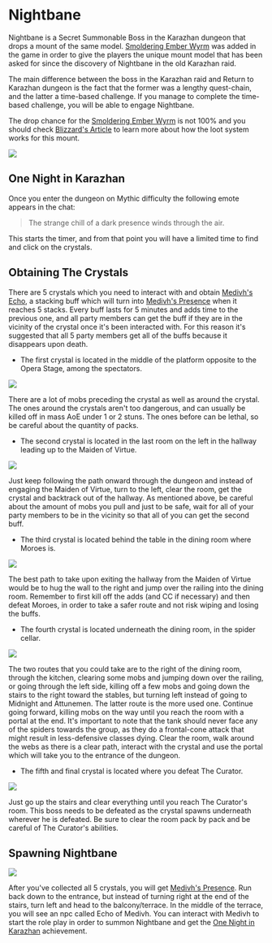 # Nightbane

Nightbane is a Secret Summonable Boss in the Karazhan dungeon that drops a mount of the same model. [Smoldering Ember Wyrm](https://www.wowdb.com/items/142552-smoldering-ember-wyrm) was added in the game in order to give the players the unique mount model that has been asked for since the discovery of Nightbane in the old Karazhan raid.

The main difference between the boss in the Karazhan raid and Return to Karazhan dungeon is the fact that the former was a lengthy quest-chain, and the latter a time-based challenge. If you manage to complete the time-based challenge, you will be able to engage Nightbane.

The drop chance for the [Smoldering Ember Wyrm](https://www.wowdb.com/items/142552-smoldering-ember-wyrm) is not 100% and you should check [Blizzard's Article](https://us.battle.net/support/en/article/65810) to learn more about how the loot system works for this mount.

[![](https://warcraft-secrets.com/wp-content/uploads/Smoldering-Ember-Wyrm.jpg)](https://warcraft-secrets.com/wp-content/uploads/Smoldering-Ember-Wyrm.jpg)

## One Night in Karazhan

Once you enter the dungeon on Mythic difficulty the following emote appears in the chat:

> The strange chill of a dark presence winds through the air.

This starts the timer, and from that point you will have a limited time to find and click on the crystals.

## Obtaining The Crystals

There are 5 crystals which you need to interact with and obtain [Medivh's Echo](https://www.wowdb.com/spells/229074-medivhs-echo), a stacking buff which will turn into [Medivh's Presence](https://www.wowdb.com/spells/229077-medivhs-presence) when it reaches 5 stacks. Every buff lasts for 5 minutes and adds time to the previous one, and all party members can get the buff if they are in the vicinity of the crystal once it's been interacted with. For this reason it's suggested that all 5 party members get all of the buffs because it disappears upon death.

-   The first crystal is located in the middle of the platform opposite to the Opera Stage, among the spectators.

[![](https://warcraft-secrets.com/wp-content/uploads/Crystal-1.jpg)](https://warcraft-secrets.com/wp-content/uploads/Crystal-1.jpg)

There are a lot of mobs preceding the crystal as well as around the crystal. The ones around the crystals aren't too dangerous, and can usually be killed off in mass AoE under 1 or 2 stuns. The ones before can be lethal, so be careful about the quantity of packs.

-   The second crystal is located in the last room on the left in the hallway leading up to the Maiden of Virtue.

[![](https://warcraft-secrets.com/wp-content/uploads/Crystal-2.jpg)](https://warcraft-secrets.com/wp-content/uploads/Crystal-2.jpg)

Just keep following the path onward through the dungeon and instead of engaging the Maiden of Virtue, turn to the left, clear the room, get the crystal and backtrack out of the hallway. As mentioned above, be careful about the amount of mobs you pull and just to be safe, wait for all of your party members to be in the vicinity so that all of you can get the second buff.

-   The third crystal is located behind the table in the dining room where Moroes is.

[![](https://warcraft-secrets.com/wp-content/uploads/Crystal-3.jpg)](https://warcraft-secrets.com/wp-content/uploads/Crystal-3.jpg)

The best path to take upon exiting the hallway from the Maiden of Virtue would be to hug the wall to the right and jump over the railing into the dining room. Remember to first kill off the adds (and CC if necessary) and then defeat Moroes, in order to take a safer route and not risk wiping and losing the buffs.

-   The fourth crystal is located underneath the dining room, in the spider cellar.

[![](https://warcraft-secrets.com/wp-content/uploads/Crystal-4.jpg)](https://warcraft-secrets.com/wp-content/uploads/Crystal-4.jpg)

The two routes that you could take are to the right of the dining room, through the kitchen, clearing some mobs and jumping down over the railing, or going through the left side, killing off a few mobs and going down the stairs to the right toward the stables, but turning left instead of going to Midnight and Attunemen. The latter route is the more used one. Continue going forward, killing mobs on the way until you reach the room with a portal at the end. It's important to note that the tank should never face any of the spiders towards the group, as they do a frontal-cone attack that might result in less-defensive classes dying. Clear the room, walk around the webs as there is a clear path, interact with the crystal and use the portal which will take you to the entrance of the dungeon.

-   The fifth and final crystal is located where you defeat The Curator.

[![](https://warcraft-secrets.com/wp-content/uploads/Crystal-5.jpg)](https://warcraft-secrets.com/wp-content/uploads/Crystal-5.jpg)

Just go up the stairs and clear everything until you reach The Curator's room. This boss needs to be defeated as the crystal spawns underneath wherever he is defeated. Be sure to clear the room pack by pack and be careful of The Curator's abilities.

## Spawning Nightbane

[![](https://warcraft-secrets.com/wp-content/uploads/Nightbane.jpg)](https://warcraft-secrets.com/wp-content/uploads/Nightbane.jpg)

After you've collected all 5 crystals, you will get [Medivh's Presence](https://www.wowdb.com/spells/229077-medivhs-presence). Run back down to the entrance, but instead of turning right at the end of the stairs, turn left and head to the balcony/terrace. In the middle of the terrace, you will see an npc called Echo of Medivh. You can interact with Medivh to start the role play in order to summon Nightbane and get the [One Night in Karazhan](https://www.wowdb.com/achievements/11430-one-night-in-karazhan) achievement.